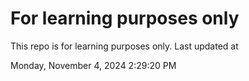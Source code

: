 # For learning purposes only
This repo is for learning purposes only.
Last updated at

Monday, November 4, 2024 2:29:20 PM

